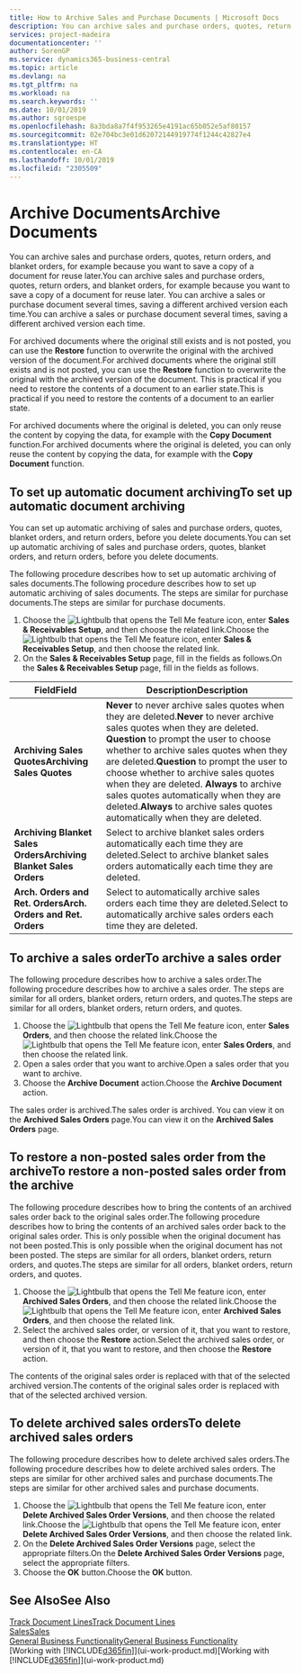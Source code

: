 ```yaml
---
title: How to Archive Sales and Purchase Documents | Microsoft Docs
description: You can archive sales and purchase orders, quotes, return orders, and blanket orders, and you can use the archived document to recreate the document that it was archived from.
services: project-madeira
documentationcenter: ''
author: SorenGP
ms.service: dynamics365-business-central
ms.topic: article
ms.devlang: na
ms.tgt_pltfrm: na
ms.workload: na
ms.search.keywords: ''
ms.date: 10/01/2019
ms.author: sgroespe
ms.openlocfilehash: 8a3bda8a7f4f953265e4191ac65b052e5af80157
ms.sourcegitcommit: 02e704bc3e01d62072144919774f1244c42827e4
ms.translationtype: HT
ms.contentlocale: en-CA
ms.lasthandoff: 10/01/2019
ms.locfileid: "2305509"
---
```

# <a name="archive-documents"></a><span data-ttu-id="8c4f1-103">Archive Documents</span><span class="sxs-lookup"><span data-stu-id="8c4f1-103">Archive Documents</span></span>
<span data-ttu-id="8c4f1-104">You can archive sales and purchase orders, quotes, return orders, and blanket orders, for example because you want to save a copy of a document for reuse later.</span><span class="sxs-lookup"><span data-stu-id="8c4f1-104">You can archive sales and purchase orders, quotes, return orders, and blanket orders, for example because you want to save a copy of a document for reuse later.</span></span> <span data-ttu-id="8c4f1-105">You can archive a sales or purchase document several times, saving a different archived version each time.</span><span class="sxs-lookup"><span data-stu-id="8c4f1-105">You can archive a sales or purchase document several times, saving a different archived version each time.</span></span>

<span data-ttu-id="8c4f1-106">For archived documents where the original still exists and is not posted, you can use the **Restore** function to overwrite the original with the archived version of the document.</span><span class="sxs-lookup"><span data-stu-id="8c4f1-106">For archived documents where the original still exists and is not posted, you can use the **Restore** function to overwrite the original with the archived version of the document.</span></span> <span data-ttu-id="8c4f1-107">This is practical if you need to restore the contents of a document to an earlier state.</span><span class="sxs-lookup"><span data-stu-id="8c4f1-107">This is practical if you need to restore the contents of a document to an earlier state.</span></span>

<span data-ttu-id="8c4f1-108">For archived documents where the original is deleted, you can only reuse the content by copying the data, for example with the **Copy Document** function.</span><span class="sxs-lookup"><span data-stu-id="8c4f1-108">For archived documents where the original is deleted, you can only reuse the content by copying the data, for example with the **Copy Document** function.</span></span>   

## <a name="to-set-up-automatic-document-archiving"></a><span data-ttu-id="8c4f1-109">To set up automatic document archiving</span><span class="sxs-lookup"><span data-stu-id="8c4f1-109">To set up automatic document archiving</span></span>  
<span data-ttu-id="8c4f1-110">You can set up automatic archiving of sales and purchase orders, quotes, blanket orders, and return orders, before you delete documents.</span><span class="sxs-lookup"><span data-stu-id="8c4f1-110">You can set up automatic archiving of sales and purchase orders, quotes, blanket orders, and return orders, before you delete documents.</span></span>

<span data-ttu-id="8c4f1-111">The following procedure describes how to set up automatic archiving of sales documents.</span><span class="sxs-lookup"><span data-stu-id="8c4f1-111">The following procedure describes how to set up automatic archiving of sales documents.</span></span> <span data-ttu-id="8c4f1-112">The steps are similar for purchase documents.</span><span class="sxs-lookup"><span data-stu-id="8c4f1-112">The steps are similar for purchase documents.</span></span>
1.  <span data-ttu-id="8c4f1-113">Choose the ![Lightbulb that opens the Tell Me feature](media/ui-search/search_small.png "Tell me what you want to do") icon, enter **Sales & Receivables Setup**, and then choose the related link.</span><span class="sxs-lookup"><span data-stu-id="8c4f1-113">Choose the ![Lightbulb that opens the Tell Me feature](media/ui-search/search_small.png "Tell me what you want to do") icon, enter **Sales & Receivables Setup**, and then choose the related link.</span></span>
2. <span data-ttu-id="8c4f1-114">On the **Sales & Receivables Setup** page, fill in the fields as follows.</span><span class="sxs-lookup"><span data-stu-id="8c4f1-114">On the **Sales & Receivables Setup** page, fill in the fields as follows.</span></span>

|<span data-ttu-id="8c4f1-115">Field</span><span class="sxs-lookup"><span data-stu-id="8c4f1-115">Field</span></span>|<span data-ttu-id="8c4f1-116">Description</span><span class="sxs-lookup"><span data-stu-id="8c4f1-116">Description</span></span>|
|-----|-----------|
|<span data-ttu-id="8c4f1-117">**Archiving Sales Quotes**</span><span class="sxs-lookup"><span data-stu-id="8c4f1-117">**Archiving Sales Quotes**</span></span>|<span data-ttu-id="8c4f1-118">**Never** to never archive sales quotes when they are deleted.</span><span class="sxs-lookup"><span data-stu-id="8c4f1-118">**Never** to never archive sales quotes when they are deleted.</span></span> <span data-ttu-id="8c4f1-119">**Question** to prompt the user to choose whether to archive sales quotes when they are deleted.</span><span class="sxs-lookup"><span data-stu-id="8c4f1-119">**Question** to prompt the user to choose whether to archive sales quotes when they are deleted.</span></span> <span data-ttu-id="8c4f1-120">**Always** to archive sales quotes automatically when they are deleted.</span><span class="sxs-lookup"><span data-stu-id="8c4f1-120">**Always** to archive sales quotes automatically when they are deleted.</span></span>|
|<span data-ttu-id="8c4f1-121">**Archiving Blanket Sales Orders**</span><span class="sxs-lookup"><span data-stu-id="8c4f1-121">**Archiving Blanket Sales Orders**</span></span>|<span data-ttu-id="8c4f1-122">Select to archive blanket sales orders automatically each time they are deleted.</span><span class="sxs-lookup"><span data-stu-id="8c4f1-122">Select to archive blanket sales orders automatically each time they are deleted.</span></span>|
|<span data-ttu-id="8c4f1-123">**Arch. Orders and Ret. Orders**</span><span class="sxs-lookup"><span data-stu-id="8c4f1-123">**Arch. Orders and Ret. Orders**</span></span>|<span data-ttu-id="8c4f1-124">Select to automatically archive sales orders each time they are deleted.</span><span class="sxs-lookup"><span data-stu-id="8c4f1-124">Select to automatically archive sales orders each time they are deleted.</span></span>|

## <a name="to-archive-a-sales-order"></a><span data-ttu-id="8c4f1-125">To archive a sales order</span><span class="sxs-lookup"><span data-stu-id="8c4f1-125">To archive a sales order</span></span>
<span data-ttu-id="8c4f1-126">The following procedure describes how to archive a sales order.</span><span class="sxs-lookup"><span data-stu-id="8c4f1-126">The following procedure describes how to archive a sales order.</span></span> <span data-ttu-id="8c4f1-127">The steps are similar for all orders, blanket orders, return orders, and quotes.</span><span class="sxs-lookup"><span data-stu-id="8c4f1-127">The steps are similar for all orders, blanket orders, return orders, and quotes.</span></span>

1.  <span data-ttu-id="8c4f1-128">Choose the ![Lightbulb that opens the Tell Me feature](media/ui-search/search_small.png "Tell me what you want to do") icon, enter **Sales Orders**, and then choose the related link.</span><span class="sxs-lookup"><span data-stu-id="8c4f1-128">Choose the ![Lightbulb that opens the Tell Me feature](media/ui-search/search_small.png "Tell me what you want to do") icon, enter **Sales Orders**, and then choose the related link.</span></span>  
2.  <span data-ttu-id="8c4f1-129">Open a sales order that you want to archive.</span><span class="sxs-lookup"><span data-stu-id="8c4f1-129">Open a sales order that you want to archive.</span></span>  
3.  <span data-ttu-id="8c4f1-130">Choose the **Archive Document** action.</span><span class="sxs-lookup"><span data-stu-id="8c4f1-130">Choose the **Archive Document** action.</span></span>

<span data-ttu-id="8c4f1-131">The sales order is archived.</span><span class="sxs-lookup"><span data-stu-id="8c4f1-131">The sales order is archived.</span></span> <span data-ttu-id="8c4f1-132">You can view it on the **Archived Sales Orders** page.</span><span class="sxs-lookup"><span data-stu-id="8c4f1-132">You can view it on the **Archived Sales Orders** page.</span></span>

## <a name="to-restore-a-non-posted-sales-order-from-the-archive"></a><span data-ttu-id="8c4f1-133">To restore a non-posted sales order from the archive</span><span class="sxs-lookup"><span data-stu-id="8c4f1-133">To restore a non-posted sales order from the archive</span></span>
<span data-ttu-id="8c4f1-134">The following procedure describes how to bring the contents of an archived sales order back to the original sales order.</span><span class="sxs-lookup"><span data-stu-id="8c4f1-134">The following procedure describes how to bring the contents of an archived sales order back to the original sales order.</span></span> <span data-ttu-id="8c4f1-135">This is only possible when the original document has not been posted.</span><span class="sxs-lookup"><span data-stu-id="8c4f1-135">This is only possible when the original document has not been posted.</span></span> <span data-ttu-id="8c4f1-136">The steps are similar for all orders, blanket orders, return orders, and quotes.</span><span class="sxs-lookup"><span data-stu-id="8c4f1-136">The steps are similar for all orders, blanket orders, return orders, and quotes.</span></span>

1. <span data-ttu-id="8c4f1-137">Choose the ![Lightbulb that opens the Tell Me feature](media/ui-search/search_small.png "Tell me what you want to do") icon, enter **Archived Sales Orders**, and then choose the related link.</span><span class="sxs-lookup"><span data-stu-id="8c4f1-137">Choose the ![Lightbulb that opens the Tell Me feature](media/ui-search/search_small.png "Tell me what you want to do") icon, enter **Archived Sales Orders**, and then choose the related link.</span></span>
2. <span data-ttu-id="8c4f1-138">Select the archived sales order, or version of it, that you want to restore, and then choose the **Restore** action.</span><span class="sxs-lookup"><span data-stu-id="8c4f1-138">Select the archived sales order, or version of it, that you want to restore, and then choose the **Restore** action.</span></span>  

<span data-ttu-id="8c4f1-139">The contents of the original sales order is replaced with that of the selected archived version.</span><span class="sxs-lookup"><span data-stu-id="8c4f1-139">The contents of the original sales order is replaced with that of the selected archived version.</span></span>

## <a name="to-delete-archived-sales-orders"></a><span data-ttu-id="8c4f1-140">To delete archived sales orders</span><span class="sxs-lookup"><span data-stu-id="8c4f1-140">To delete archived sales orders</span></span>
<span data-ttu-id="8c4f1-141">The following procedure describes how to delete archived sales orders.</span><span class="sxs-lookup"><span data-stu-id="8c4f1-141">The following procedure describes how to delete archived sales orders.</span></span> <span data-ttu-id="8c4f1-142">The steps are similar for other archived sales and purchase documents.</span><span class="sxs-lookup"><span data-stu-id="8c4f1-142">The steps are similar for other archived sales and purchase documents.</span></span>

1.  <span data-ttu-id="8c4f1-143">Choose the ![Lightbulb that opens the Tell Me feature](media/ui-search/search_small.png "Tell me what you want to do") icon, enter **Delete Archived Sales Order Versions**, and then choose the related link.</span><span class="sxs-lookup"><span data-stu-id="8c4f1-143">Choose the ![Lightbulb that opens the Tell Me feature](media/ui-search/search_small.png "Tell me what you want to do") icon, enter **Delete Archived Sales Order Versions**, and then choose the related link.</span></span>  
2.  <span data-ttu-id="8c4f1-144">On the **Delete Archived Sales Order Versions** page, select the appropriate filters.</span><span class="sxs-lookup"><span data-stu-id="8c4f1-144">On the **Delete Archived Sales Order Versions** page, select the appropriate filters.</span></span>  
3.  <span data-ttu-id="8c4f1-145">Choose the **OK** button.</span><span class="sxs-lookup"><span data-stu-id="8c4f1-145">Choose the **OK** button.</span></span>

## <a name="see-also"></a><span data-ttu-id="8c4f1-146">See Also</span><span class="sxs-lookup"><span data-stu-id="8c4f1-146">See Also</span></span>
[<span data-ttu-id="8c4f1-147">Track Document Lines</span><span class="sxs-lookup"><span data-stu-id="8c4f1-147">Track Document Lines</span></span>](across-how-to-track-document-lines.md)  
[<span data-ttu-id="8c4f1-148">Sales</span><span class="sxs-lookup"><span data-stu-id="8c4f1-148">Sales</span></span>](sales-manage-sales.md)  
[<span data-ttu-id="8c4f1-149">General Business Functionality</span><span class="sxs-lookup"><span data-stu-id="8c4f1-149">General Business Functionality</span></span>](ui-across-business-areas.md)  
<span data-ttu-id="8c4f1-150">[Working with [!INCLUDE[d365fin](includes/d365fin_md.md)]](ui-work-product.md)</span><span class="sxs-lookup"><span data-stu-id="8c4f1-150">[Working with [!INCLUDE[d365fin](includes/d365fin_md.md)]](ui-work-product.md)</span></span>
